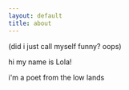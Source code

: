 ```yaml
---
layout: default
title: about
---
```


(did i just call myself funny? oops)

hi my name is Lola!

i'm a poet from the low lands